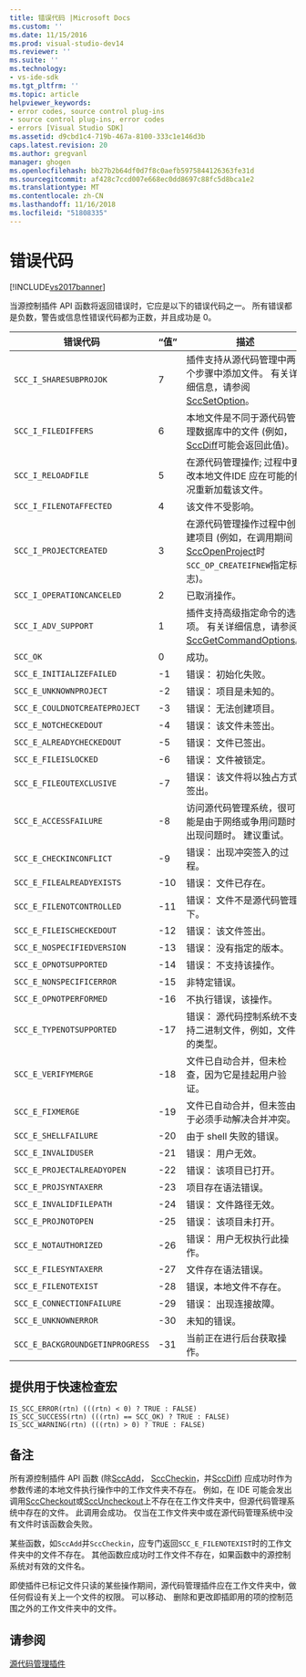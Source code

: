 ```yaml
---
title: 错误代码 |Microsoft Docs
ms.custom: ''
ms.date: 11/15/2016
ms.prod: visual-studio-dev14
ms.reviewer: ''
ms.suite: ''
ms.technology:
- vs-ide-sdk
ms.tgt_pltfrm: ''
ms.topic: article
helpviewer_keywords:
- error codes, source control plug-ins
- source control plug-ins, error codes
- errors [Visual Studio SDK]
ms.assetid: d9cbd1c4-719b-467a-8100-333c1e146d3b
caps.latest.revision: 20
ms.author: gregvanl
manager: ghogen
ms.openlocfilehash: bb27b2b64df0d7f8c0aefb5975844126363fe31d
ms.sourcegitcommit: af428c7ccd007e668ec0dd8697c88fc5d8bca1e2
ms.translationtype: MT
ms.contentlocale: zh-CN
ms.lasthandoff: 11/16/2018
ms.locfileid: "51808335"
---
```

# <a name="error-codes"></a>错误代码
[!INCLUDE[vs2017banner](../includes/vs2017banner.md)]

当源控制插件 API 函数将返回错误时，它应是以下的错误代码之一。 所有错误都是负数，警告或信息性错误代码都为正数，并且成功是 0。  
  
|错误代码|“值”|描述|  
|----------------|-----------|-----------------|  
|`SCC_I_SHARESUBPROJOK`|7|插件支持从源代码管理中两个步骤中添加文件。 有关详细信息，请参阅[SccSetOption](../extensibility/sccsetoption-function.md)。|  
|`SCC_I_FILEDIFFERS`|6|本地文件是不同于源代码管理数据库中的文件 (例如， [SccDiff](../extensibility/sccdiff-function.md)可能会返回此值)。|  
|`SCC_I_RELOADFILE`|5|在源代码管理操作; 过程中更改本地文件IDE 应在可能的情况重新加载该文件。|  
|`SCC_I_FILENOTAFFECTED`|4|该文件不受影响。|  
|`SCC_I_PROJECTCREATED`|3|在源代码管理操作过程中创建项目 (例如，在调用期间[SccOpenProject](../extensibility/sccopenproject-function.md)时`SCC_OP_CREATEIFNEW`指定标志)。|  
|`SCC_I_OPERATIONCANCELED`|2|已取消操作。|  
|`SCC_I_ADV_SUPPORT`|1|插件支持高级指定命令的选项。 有关详细信息，请参阅[SccGetCommandOptions](../extensibility/sccgetcommandoptions-function.md)。|  
|`SCC_OK`|0|成功。|  
|`SCC_E_INITIALIZEFAILED`|-1|错误： 初始化失败。|  
|`SCC_E_UNKNOWNPROJECT`|-2|错误： 项目是未知的。|  
|`SCC_E_COULDNOTCREATEPROJECT`|-3|错误： 无法创建项目。|  
|`SCC_E_NOTCHECKEDOUT`|-4|错误： 该文件未签出。|  
|`SCC_E_ALREADYCHECKEDOUT`|-5|错误： 文件已签出。|  
|`SCC_E_FILEISLOCKED`|-6|错误： 文件被锁定。|  
|`SCC_E_FILEOUTEXCLUSIVE`|-7|错误： 该文件将以独占方式签出。|  
|`SCC_E_ACCESSFAILURE`|-8|访问源代码管理系统，很可能是由于网络或争用问题时出现问题时。 建议重试。|  
|`SCC_E_CHECKINCONFLICT`|-9|错误： 出现冲突签入的过程。|  
|`SCC_E_FILEALREADYEXISTS`|-10|错误： 文件已存在。|  
|`SCC_E_FILENOTCONTROLLED`|-11|错误： 文件不是源代码管理下。|  
|`SCC_E_FILEISCHECKEDOUT`|-12|错误： 该文件签出。|  
|`SCC_E_NOSPECIFIEDVERSION`|-13|错误： 没有指定的版本。|  
|`SCC_E_OPNOTSUPPORTED`|-14|错误： 不支持该操作。|  
|`SCC_E_NONSPECIFICERROR`|-15|非特定错误。|  
|`SCC_E_OPNOTPERFORMED`|-16|不执行错误，该操作。|  
|`SCC_E_TYPENOTSUPPORTED`|-17|错误： 源代码控制系统不支持二进制文件，例如，文件的类型。|  
|`SCC_E_VERIFYMERGE`|-18|文件已自动合并，但未检查，因为它是挂起用户验证。|  
|`SCC_E_FIXMERGE`|-19|文件已自动合并，但未签由于必须手动解决合并冲突。|  
|`SCC_E_SHELLFAILURE`|-20|由于 shell 失败的错误。|  
|`SCC_E_INVALIDUSER`|-21|错误： 用户无效。|  
|`SCC_E_PROJECTALREADYOPEN`|-22|错误： 该项目已打开。|  
|`SCC_E_PROJSYNTAXERR`|-23|项目存在语法错误。|  
|`SCC_E_INVALIDFILEPATH`|-24|错误： 文件路径无效。|  
|`SCC_E_PROJNOTOPEN`|-25|错误： 该项目未打开。|  
|`SCC_E_NOTAUTHORIZED`|-26|错误： 用户无权执行此操作。|  
|`SCC_E_FILESYNTAXERR`|-27|文件存在语法错误。|  
|`SCC_E_FILENOTEXIST`|-28|错误，本地文件不存在。|  
|`SCC_E_CONNECTIONFAILURE`|-29|错误： 出现连接故障。|  
|`SCC_E_UNKNOWNERROR`|-30|未知的错误。|  
|`SCC_E_BACKGROUNDGETINPROGRESS`|-31|当前正在进行后台获取操作。|  
  
## <a name="macros-provided-for-quick-checking"></a>提供用于快速检查宏  
  
```cpp#  
IS_SCC_ERROR(rtn) (((rtn) < 0) ? TRUE : FALSE)  
IS_SCC_SUCCESS(rtn) (((rtn) == SCC_OK) ? TRUE : FALSE)  
IS_SCC_WARNING(rtn) (((rtn) > 0) ? TRUE : FALSE)  
```  
  
## <a name="remarks"></a>备注  
 所有源控制插件 API 函数 (除[SccAdd](../extensibility/sccadd-function.md)， [SccCheckin](../extensibility/scccheckin-function.md)，并[SccDiff](../extensibility/sccdiff-function.md)) 应成功时作为参数传递的本地文件执行操作中的工作文件夹不存在。 例如，在 IDE 可能会发出调用[SccCheckout](../extensibility/scccheckout-function.md)或[SccUncheckout](../extensibility/sccuncheckout-function.md)上不存在在工作文件夹中，但源代码管理系统中存在的文件。 此调用会成功。 仅当在工作文件夹中或在源代码管理系统中没有文件时该函数会失败。  
  
 某些函数，如`SccAdd`并`SccCheckin`，应专门返回`SCC_E_FILENOTEXIST`时的工作文件夹中的文件不存在。 其他函数应成功时工作文件不存在，如果函数中的源控制系统对有效的文件名。  
  
 即使插件已标记文件只读的某些操作期间，源代码管理插件应在工作文件夹中，做任何假设有关上一个文件的权限。 可以移动、 删除和更改即插即用的项的控制范围之外的工作文件夹中的文件。  
  
## <a name="see-also"></a>请参阅  
 [源代码管理插件](../extensibility/source-control-plug-ins.md)

